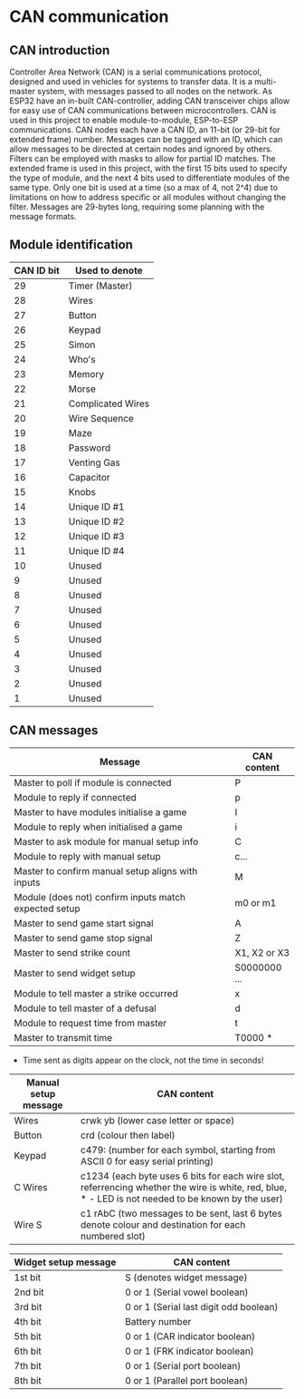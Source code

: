 # CAN communication

## CAN introduction
Controller Area Network (CAN) is a serial communications protocol, designed and used in vehicles for systems to transfer data. It is a multi-master system, with messages passed to all nodes on the network.
As ESP32 have an in-built CAN-controller, adding CAN transceiver chips allow for easy use of CAN communications between microcontrollers.
CAN is used in this project to enable module-to-module, ESP-to-ESP communications.
CAN nodes each have a CAN ID, an 11-bit (or 29-bit for extended frame) number. Messages can be tagged with an ID, which can allow messages to be directed at certain nodes and ignored by others. Filters can be employed with masks to allow for partial ID matches.
The extended frame is used in this project, with the first 15 bits used to specify the type of module, and the next 4 bits used to differentiate modules of the same type. Only one bit is used at a time (so a max of 4, not 2^4) due to limitations on how to address specific or all modules without changing the filter.
Messages are 29-bytes long, requiring some planning with the message formats.

## Module identification
CAN ID bit | Used to denote
------------ | -------------
29 | Timer (Master)
28 | Wires
27 | Button
26 | Keypad
25 | Simon
24 | Who's
23 | Memory
22 | Morse
21 | Complicated Wires
20 | Wire Sequence
19 | Maze
18 | Password
17 | Venting Gas
16 | Capacitor
15 | Knobs
14 | Unique ID #1
13 | Unique ID #2
12 | Unique ID #3
11 | Unique ID #4
10 | Unused
9 | Unused
8 | Unused
7 | Unused
6 | Unused
5 | Unused
4 | Unused
3 | Unused
2 | Unused
1 | Unused

## CAN messages

Message | CAN content
------------ | -------------
Master to poll if module is connected | P
Module to reply if connected | p
Master to have modules initialise a game | I
Module to reply when initialised a game | i
Master to ask module for manual setup info | C
Module to reply with manual setup | c...
Master to confirm manual setup aligns with inputs | M
Module (does not) confirm inputs match expected setup | m0 or m1
Master to send game start signal | A
Master to send game stop signal | Z
Master to send strike count | X1, X2 or X3
Master to send widget setup | S0000000 ...
Module to tell master a strike occurred | x
Module to tell master of a defusal | d
Module to request time from master | t
Master to transmit time | T0000 *

* Time sent as digits appear on the clock, not the time in seconds!

Manual setup message | CAN content
------------ | -------------
Wires | crwk yb (lower case letter or space)
Button | crd (colour then label)
Keypad | c479: (number for each symbol, starting from ASCII 0 for easy serial printing)
C Wires | c1234 (each byte uses 6 bits for each wire slot, referrencing whether the wire is white, red, blue, * - LED is not needed to be known by the user)
Wire S | c1  rAbC (two messages to be sent, last 6 bytes denote colour and destination for each numbered slot)

Widget setup message | CAN content
------------ | -------------
1st bit | S (denotes widget message)
2nd bit | 0 or 1 (Serial vowel boolean)
3rd bit | 0 or 1 (Serial last digit odd boolean)
4th bit | Battery number
5th bit | 0 or 1 (CAR indicator boolean)
6th bit | 0 or 1 (FRK indicator boolean)
7th bit | 0 or 1 (Serial port boolean)
8th bit | 0 or 1 (Parallel port boolean)